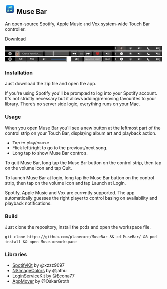 ## <img src=Muse/Resources/Assets.xcassets/AppIcon.appiconset/icon-512@2x.png width="32"> Muse Bar

An open-source Spotify, Apple Music and Vox system-wide Touch Bar controller.

[Download](https://github.com/planecore/MuseBar/raw/master/Muse%20Bar.zip)

<img src=Screenshots/Now%20Playing.png>

<img src=Screenshots/Muse%20Bar%20Main.png>

<img src=Screenshots/Muse%20Bar%20Secondary.png>

### Installation
Just download the zip file and open the app.

If you're using Spotify you'll be prompted to log into your Spotify account. It's not strictly necessary but it allows adding/removing favourites to your library. There’s no server side logic, everything runs on your Mac.

### Usage
When you open Muse Bar you'll see a new button at the leftmost part of the control strip on your Touch Bar, displaying album art and playback action.

- Tap to play/pause.
- Flick left/right to go to the previous/next song.
- Long tap to show Muse Bar controls.

To quit Muse Bar, long tap the Muse Bar button on the control strip, then tap on the volume icon and tap Quit.

To launch Muse Bar at login, long tap the Muse Bar button on the control strip, then tap on the volume icon and tap Launch at Login.

Spotify, Apple Music and Vox are currently supported. The app automatically guesses the right player to control basing on availability and playback notifications.

### Build
Just clone the repository, install the pods and open the workspace file.
```
git clone https://github.com/planecore/MuseBar && cd MuseBar/ && pod install && open Muse.xcworkspace
```

### Libraries
- [SpotifyKit](https://github.com/xzzz9097/SpotifyKit) by @xzzz9097
- [NSImageColors](https://github.com/xzzz9097/NSImageColors) by @jathu
- [LoginServiceKit](https://github.com/Clipy/LoginServiceKit) by @Econa77
- [AppMover](https://github.com/OskarGroth/AppMover) by @OskarGroth
